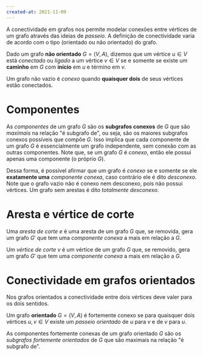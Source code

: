 ```yaml
---
created-at: 2021-11-09
---
```

A conectividade em grafos nos permite modelar conexões entre vértices de um grafo através das ideias de *passeio*. A definição de conectividade varia de acordo com o tipo (orientado ou não orientado) do grafo.

Dado um grafo **não orientado** $G = (V, A)$, dizemos que um vértice $u \in V$ está *conectado* ou *ligado* a um vértice $v \in V$ se e somente se existe um **caminho** em $G$ com **início** em $u$ e término em $v$.

Um grafo não vazio é *conexo* quando **quaisquer dois** de seus vértices estão conectados.

# Componentes
As *componentes* de um grafo $G$ são os **subgrafos conexos** de $G$ que são *maximais* na relação "é subgrafo de", ou seja, são os maiores subgrafos conexos possíveis que compõe $G$. Isso implica que cada componente de um grafo $G$ é essencialmente um grafo independente, sem conexão com as outras componentes. Note que, se um grafo $G$ é *conexo*, então ele possui apenas uma componente (o próprio $G$).

Dessa forma, é possível afirmar que um grafo é *conexo* se e somente se ele **exatamente uma** *componente conexa*, caso contrário ele é dito *desconexo*. Note que o grafo vazio não é conexo nem desconexo, pois não possui vértices. Um grafo sem arestas é dito *totalmente desconexo*.

# Aresta e vértice de corte
Uma *aresta de corte* $e$ é uma aresta de um grafo $G$ que, se removida, gera um grafo $G'$ que tem uma *componente conexa* a mais em relação a $G$.

Um *vértice de corte* $v$ é um vértice de um grafo $G$ que, se removido, gera um grafo $G'$ que tem uma *componente conexa* a mais em relação a $G$.

# Conectividade em grafos orientados
Nos grafos orientados a conectividade entre dois vértices deve valer para os dois sentidos.

Um grafo **orientado** $G = (V, A)$ é fortemente conexo se para quaisquer dois vértices $u, v \in V$ existe um *passeio orientado* de $u$ para $v$ e de $v$ para $u$.

As componentes fortemente conexas de um grafo orientado $G$ são os *subgrafos fortemente orientados* de $G$ que são maximais na relação "é subgrafo de".
